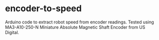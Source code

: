 # encoder-to-speed
Arduino code to extract robot speed from encoder readings. Tested using MA3-A10-250-N Miniature Absolute Magnetic Shaft Encoder from US Digital.
